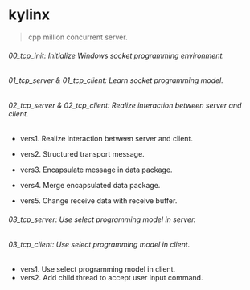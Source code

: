 # kylinx
> cpp million concurrent server.

###### 00_tcp_init: Initialize Windows socket programming environment.

###### 01_tcp_server & 01_tcp_client: Learn socket programming model.

###### 02_tcp_server & 02_tcp_client:  Realize interaction between server and client.

- vers1. Realize interaction between server and client.

- vers2. Structured transport message.

- vers3. Encapsulate message in data package.

- vers4. Merge encapsulated data package.

- vers5. Change receive data with receive buffer.


###### 03_tcp_server: Use select programming model in server.

###### 03_tcp_client: Use select programming model in client.

- vers1. Use select programming model in client.
- vers2. Add child thread to accept user input command.


